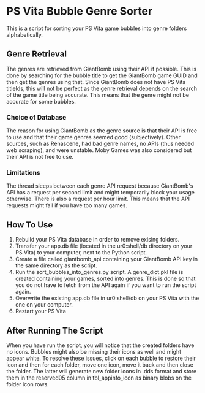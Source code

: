 # PS Vita Bubble Genre Sorter
This is a script for sorting your PS Vita game bubbles into genre folders alphabetically.

## Genre Retrieval
The genres are retrieved from GiantBomb using their API if possible. This is done by searching for the bubble title to get the GiantBomb game GUID and then get the genres using that.
Since GiantBomb does not have PS Vita titleIds, this will not be perfect as the genre retrieval depends on the search of the game title being accurate.
This means that the genre might not be accurate for some bubbles.

### Choice of Database
The reason for using GiantBomb as the genre source is that their API is free to use and that their game genres seemed good (subjectively).
Other sources, such as Renascene, had bad genre names, no APIs (thus needed web scraping), and were unstable. Moby Games was also considered but their API is not free to use.

### Limitations
The thread sleeps between each genre API request because GiantBomb's API has a request per second limit and might temporarily block your usage otherwise.
There is also a request per hour limit. This means that the API requests might fail if you have too many games.

## How To Use
1. Rebuild your PS Vita database in order to remove exising folders.
2. Transfer your app.db file (located in the ur0:shell/db directory on your PS Vita) to your computer, next to the Python script.
3. Create a file called giantbomb_api containing your GiantBomb API key in the same directory as the script.
4. Run the sort_bubbles_into_genres.py script. A genre_dict.pkl file is created containing your games, sorted into genres. This is done so that you do not have to fetch from the API again if you want to run the script again.
5. Overwrite the existing app.db file in ur0:shell/db on your PS Vita with the one on your computer.
6. Restart your PS Vita

## After Running The Script
When you have run the script, you will notice that the created folders have no icons. Bubbles might also be missing their icons as well and might appear white.
To resolve these issues, click on each bubble to restore their icon and then for each folder, move one icon, move it back and then close the folder.
The latter will generate new folder icons in .dds format and store them in the reserved05 column in tbl_appinfo_icon as binary blobs on the folder icon rows.
